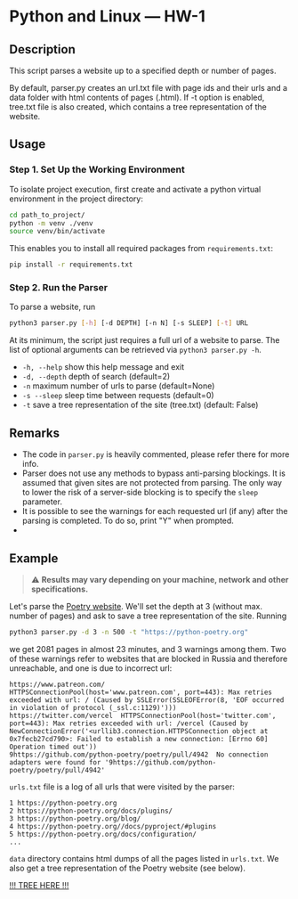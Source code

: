 # Python and Linux &mdash; HW-1

## Description
This script parses a website up to a specified depth or number of pages.

By default, parser.py creates an url.txt file with page ids and their urls
and a data folder with html contents of pages (<page id>.html). If -t option is enabled, tree.txt file is also created,
which contains a tree representation of the website.

## Usage
### Step 1. Set Up the Working Environment
To isolate project execution, first create and activate a python virtual environment in the project directory:
``` bash
cd path_to_project/
python -m venv ./venv
source venv/bin/activate 
```

This enables you to install all required packages from `requirements.txt`:
``` bash
pip install -r requirements.txt
```

### Step 2. Run the Parser
To parse a website, run 
``` bash
python3 parser.py [-h] [-d DEPTH] [-n N] [-s SLEEP] [-t] URL
```
At its minimum, the script just requires a full url of a website to parse. The list of optional arguments can be retrieved via `python3 parser.py -h`. 
-  `-h, --help` show this help message and exit
-  `-d, --depth` depth of search (default=2)
-  `-n` maximum number of urls to parse (default=None)
-  `-s --sleep` sleep time between requests (default=0)
-  `-t` save a tree representation of the site (tree.txt) (default: False)

## Remarks
- The code in `parser.py` is heavily commented, please refer there for more info.
- Parser does not use any methods to bypass anti-parsing blockings. It is assumed that given sites are not protected from parsing. The only way to lower the risk of a server-side blocking is to specify the `sleep` parameter.
- It is possible to see the warnings for each requested url (if any) after the parsing is completed. To do so, print "Y" when prompted.
- 

## Example
> :warning: **Results may vary depending on your machine, network and other specifications.**

Let's parse the [Poetry website](https://python-poetry.org). We'll set the depth at 3 (without max. number of pages) and ask to save a tree representation of the site. Running
``` bash
python3 parser.py -d 3 -n 500 -t "https://python-poetry.org"
```
we get 2081 pages in almost 23 minutes, and 3 warnings among them. Two of these warnings refer to websites that are blocked in Russia and therefore unreachable, and one is due to incorrect url:
```
https://www.patreon.com/	HTTPSConnectionPool(host='www.patreon.com', port=443): Max retries exceeded with url: / (Caused by SSLError(SSLEOFError(8, 'EOF occurred in violation of protocol (_ssl.c:1129)')))
https://twitter.com/vercel	HTTPSConnectionPool(host='twitter.com', port=443): Max retries exceeded with url: /vercel (Caused by NewConnectionError('<urllib3.connection.HTTPSConnection object at 0x7fecb27cd790>: Failed to establish a new connection: [Errno 60] Operation timed out'))
9https://github.com/python-poetry/poetry/pull/4942	No connection adapters were found for '9https://github.com/python-poetry/poetry/pull/4942'
```

`urls.txt` file is a log of all urls that were visited by the parser:
```
1 https://python-poetry.org
2 https://python-poetry.org/docs/plugins/
3 https://python-poetry.org/blog/
4 https://python-poetry.org//docs/pyproject/#plugins
5 https://python-poetry.org/docs/configuration/
...
```

`data` directory contains html dumps of all the pages listed in `urls.txt`. We also get a tree representation of the Poetry website (see below).

[!!! TREE HERE !!!](https://github.com/ivanskv2000/python-linux-hw1/blob/dc04db6153bcab92908e41272522b797f32f6ee5/example_tree.txt#L1-L2081)


 
